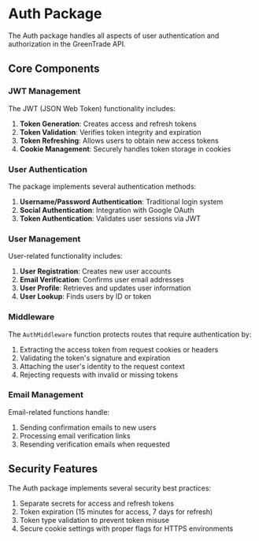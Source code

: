 # Auth Package

The Auth package handles all aspects of user authentication and authorization in the GreenTrade API.

## Core Components

### JWT Management

The JWT (JSON Web Token) functionality includes:

1. **Token Generation**: Creates access and refresh tokens
2. **Token Validation**: Verifies token integrity and expiration
3. **Token Refreshing**: Allows users to obtain new access tokens
4. **Cookie Management**: Securely handles token storage in cookies

### User Authentication

The package implements several authentication methods:

1. **Username/Password Authentication**: Traditional login system
2. **Social Authentication**: Integration with Google OAuth
3. **Token Authentication**: Validates user sessions via JWT

### User Management

User-related functionality includes:

1. **User Registration**: Creates new user accounts
2. **Email Verification**: Confirms user email addresses
3. **User Profile**: Retrieves and updates user information
4. **User Lookup**: Finds users by ID or token

### Middleware

The `AuthMiddleware` function protects routes that require authentication by:

1. Extracting the access token from request cookies or headers
2. Validating the token's signature and expiration
3. Attaching the user's identity to the request context
4. Rejecting requests with invalid or missing tokens

### Email Management

Email-related functions handle:

1. Sending confirmation emails to new users
2. Processing email verification links
3. Resending verification emails when requested

## Security Features

The Auth package implements several security best practices:

1. Separate secrets for access and refresh tokens
2. Token expiration (15 minutes for access, 7 days for refresh)
3. Token type validation to prevent token misuse
4. Secure cookie settings with proper flags for HTTPS environments
